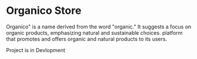 # Organico Store

Organico" is a name derived from the word "organic." It suggests a focus on organic products, emphasizing natural and sustainable choices. platform that promotes and offers organic and natural products to its users.

Project is in Devlopment